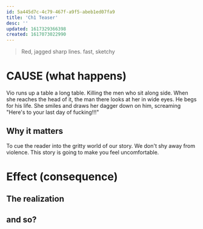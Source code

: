 ```yaml
---
id: 5a445d7c-4c79-467f-a9f5-abeb1ed07fa9
title: 'Ch1 Teaser'
desc: ''
updated: 1617329366398
created: 1617073022990
---
```


> Red, jagged sharp lines. fast, sketchy

# CAUSE (what happens)
Vio runs up a table a long table. Killing the men who sit along side. When she reaches the head of it, the man there looks at her in wide eyes. He begs for his life. She smiles and draws her dagger down on him, screaming "Here's to your last day of fucking!!!"

##  Why it matters
To cue the reader into the gritty world of our story.
We don't shy away from violence. This story is going to make you feel uncomfortable.

# Effect (consequence) 

## The realization

## and so?
